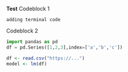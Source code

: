 **Test**
Codeblock 1
```
adding terminal code
```

Codeblock 2
```python
import pandas as pd
df = pd.Series([1,2,3],index=['a','b','c'])
```

```r
df <- read.csv("https://...")
model <- lm(df)
```
